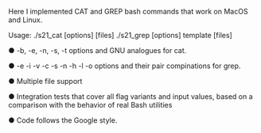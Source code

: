 Here I implemented CAT and GREP bash commands that work on MacOS and Linux. 

Usage:
./s21_cat [options] [files]
./s21_grep [options] template [files]

● -b, -e, -n, -s, -t options and GNU analogues for cat. 

● -e -i -v -c -s -n -h -l -o options and their pair compinations for grep.

● Multiple file support

● Integration tests that cover all flag variants and input values, based on a comparison with the behavior of real Bash utilities

● Code follows the Google style. 
